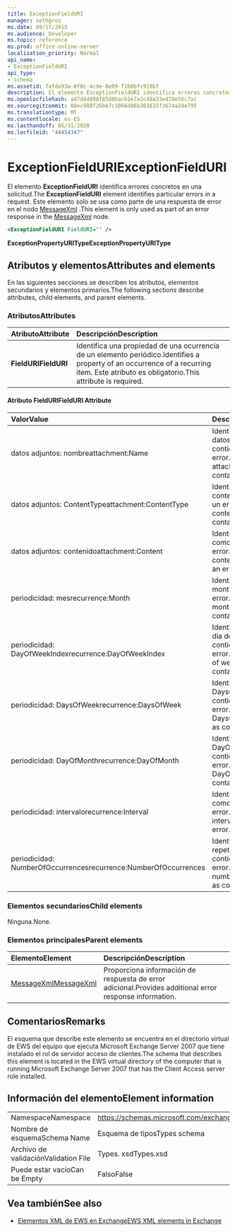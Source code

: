 ```yaml
---
title: ExceptionFieldURI
manager: sethgros
ms.date: 09/17/2015
ms.audience: Developer
ms.topic: reference
ms.prod: office-online-server
localization_priority: Normal
api_name:
- ExceptionFieldURI
api_type:
- schema
ms.assetid: 7afda93a-0f8c-4c9e-8e09-f1b0bfc928bf
description: El elemento ExceptionFieldURI identifica errores concretos en una solicitud. Este elemento solo se usa como parte de una respuesta de error en el nodo MessageXml.
ms.openlocfilehash: a47d44098f85d8bacb1e7a2c48a33e478e56c7ac
ms.sourcegitcommit: 88ec988f2bb67c1866d06b361615f3674a24e795
ms.translationtype: MT
ms.contentlocale: es-ES
ms.lasthandoff: 05/31/2020
ms.locfileid: "44454347"
---
```

# <a name="exceptionfielduri"></a><span data-ttu-id="17258-104">ExceptionFieldURI</span><span class="sxs-lookup"><span data-stu-id="17258-104">ExceptionFieldURI</span></span>

<span data-ttu-id="17258-105">El elemento **ExceptionFieldURI** identifica errores concretos en una solicitud.</span><span class="sxs-lookup"><span data-stu-id="17258-105">The **ExceptionFieldURI** element identifies particular errors in a request.</span></span> <span data-ttu-id="17258-106">Este elemento solo se usa como parte de una respuesta de error en el nodo [MessageXml](messagexml.md) .</span><span class="sxs-lookup"><span data-stu-id="17258-106">This element is only used as part of an error response in the [MessageXml](messagexml.md) node.</span></span> 
  
```xml
<ExceptionFieldURI FieldURI="" />
```

 <span data-ttu-id="17258-107">**ExceptionPropertyURIType**</span><span class="sxs-lookup"><span data-stu-id="17258-107">**ExceptionPropertyURIType**</span></span>
## <a name="attributes-and-elements"></a><span data-ttu-id="17258-108">Atributos y elementos</span><span class="sxs-lookup"><span data-stu-id="17258-108">Attributes and elements</span></span>

<span data-ttu-id="17258-109">En las siguientes secciones se describen los atributos, elementos secundarios y elementos primarios.</span><span class="sxs-lookup"><span data-stu-id="17258-109">The following sections describe attributes, child elements, and parent elements.</span></span>
  
### <a name="attributes"></a><span data-ttu-id="17258-110">Atributos</span><span class="sxs-lookup"><span data-stu-id="17258-110">Attributes</span></span>

|<span data-ttu-id="17258-111">**Atributo**</span><span class="sxs-lookup"><span data-stu-id="17258-111">**Attribute**</span></span>|<span data-ttu-id="17258-112">**Descripción**</span><span class="sxs-lookup"><span data-stu-id="17258-112">**Description**</span></span>|
|:-----|:-----|
|<span data-ttu-id="17258-113">**FieldURI**</span><span class="sxs-lookup"><span data-stu-id="17258-113">**FieldURI**</span></span> <br/> |<span data-ttu-id="17258-114">Identifica una propiedad de una ocurrencia de un elemento periódico.</span><span class="sxs-lookup"><span data-stu-id="17258-114">Identifies a property of an occurrence of a recurring item.</span></span> <span data-ttu-id="17258-115">Este atributo es obligatorio.</span><span class="sxs-lookup"><span data-stu-id="17258-115">This attribute is required.</span></span>  <br/> |
   
#### <a name="fielduri-attribute"></a><span data-ttu-id="17258-116">Atributo FieldURI</span><span class="sxs-lookup"><span data-stu-id="17258-116">FieldURI Attribute</span></span>

|<span data-ttu-id="17258-117">**Valor**</span><span class="sxs-lookup"><span data-stu-id="17258-117">**Value**</span></span>|<span data-ttu-id="17258-118">**Descripción**</span><span class="sxs-lookup"><span data-stu-id="17258-118">**Description**</span></span>|
|:-----|:-----|
|<span data-ttu-id="17258-119">datos adjuntos: nombre</span><span class="sxs-lookup"><span data-stu-id="17258-119">attachment:Name</span></span>  <br/> |<span data-ttu-id="17258-120">Identifica el nombre de datos adjuntos que contiene un error.</span><span class="sxs-lookup"><span data-stu-id="17258-120">Identifies the attachment name as containing an error.</span></span>  <br/> |
|<span data-ttu-id="17258-121">datos adjuntos: ContentType</span><span class="sxs-lookup"><span data-stu-id="17258-121">attachment:ContentType</span></span>  <br/> |<span data-ttu-id="17258-122">Identifica el tipo de contenido que contiene un error.</span><span class="sxs-lookup"><span data-stu-id="17258-122">Identifies the content type as containing an error.</span></span>  <br/> |
|<span data-ttu-id="17258-123">datos adjuntos: contenido</span><span class="sxs-lookup"><span data-stu-id="17258-123">attachment:Content</span></span>  <br/> |<span data-ttu-id="17258-124">Identifica el contenido como que contiene un error.</span><span class="sxs-lookup"><span data-stu-id="17258-124">Identifies the content as containing an error.</span></span>  <br/> |
|<span data-ttu-id="17258-125">periodicidad: mes</span><span class="sxs-lookup"><span data-stu-id="17258-125">recurrence:Month</span></span>  <br/> |<span data-ttu-id="17258-126">Identifica el campo month con un error.</span><span class="sxs-lookup"><span data-stu-id="17258-126">Identifies the month field as containing an error.</span></span>  <br/> |
|<span data-ttu-id="17258-127">periodicidad: DayOfWeekIndex</span><span class="sxs-lookup"><span data-stu-id="17258-127">recurrence:DayOfWeekIndex</span></span>  <br/> |<span data-ttu-id="17258-128">Identifica el índice del día de la semana que contiene un error.</span><span class="sxs-lookup"><span data-stu-id="17258-128">Identifies the day of week index as containing an error.</span></span>  <br/> |
|<span data-ttu-id="17258-129">periodicidad: DaysOfWeek</span><span class="sxs-lookup"><span data-stu-id="17258-129">recurrence:DaysOfWeek</span></span>  <br/> |<span data-ttu-id="17258-130">Identifica la propiedad DaysOfWeek que contiene un error.</span><span class="sxs-lookup"><span data-stu-id="17258-130">Identifies the DaysOfWeek property as containing an error.</span></span>  <br/> |
|<span data-ttu-id="17258-131">periodicidad: DayOfMonth</span><span class="sxs-lookup"><span data-stu-id="17258-131">recurrence:DayOfMonth</span></span>  <br/> |<span data-ttu-id="17258-132">Identifica el DayOfMonth que contiene un error.</span><span class="sxs-lookup"><span data-stu-id="17258-132">Identifies the DayOfMonth as containing an error.</span></span>  <br/> |
|<span data-ttu-id="17258-133">periodicidad: intervalo</span><span class="sxs-lookup"><span data-stu-id="17258-133">recurrence:Interval</span></span>  <br/> |<span data-ttu-id="17258-134">Identifica el intervalo como que contiene un error.</span><span class="sxs-lookup"><span data-stu-id="17258-134">Identifies the interval as containing an error.</span></span>  <br/> |
|<span data-ttu-id="17258-135">periodicidad: NumberOfOccurrences</span><span class="sxs-lookup"><span data-stu-id="17258-135">recurrence:NumberOfOccurrences</span></span>  <br/> |<span data-ttu-id="17258-136">Identifica el número de repeticiones que contienen un error.</span><span class="sxs-lookup"><span data-stu-id="17258-136">Identifies the number of occurrences as containing an error.</span></span>  <br/> |
   
### <a name="child-elements"></a><span data-ttu-id="17258-137">Elementos secundarios</span><span class="sxs-lookup"><span data-stu-id="17258-137">Child elements</span></span>

<span data-ttu-id="17258-138">Ninguna.</span><span class="sxs-lookup"><span data-stu-id="17258-138">None.</span></span>
  
### <a name="parent-elements"></a><span data-ttu-id="17258-139">Elementos principales</span><span class="sxs-lookup"><span data-stu-id="17258-139">Parent elements</span></span>

|<span data-ttu-id="17258-140">**Elemento**</span><span class="sxs-lookup"><span data-stu-id="17258-140">**Element**</span></span>|<span data-ttu-id="17258-141">**Descripción**</span><span class="sxs-lookup"><span data-stu-id="17258-141">**Description**</span></span>|
|:-----|:-----|
|[<span data-ttu-id="17258-142">MessageXml</span><span class="sxs-lookup"><span data-stu-id="17258-142">MessageXml</span></span>](messagexml.md) <br/> |<span data-ttu-id="17258-143">Proporciona información de respuesta de error adicional.</span><span class="sxs-lookup"><span data-stu-id="17258-143">Provides additional error response information.</span></span>  <br/> |
   
## <a name="remarks"></a><span data-ttu-id="17258-144">Comentarios</span><span class="sxs-lookup"><span data-stu-id="17258-144">Remarks</span></span>

<span data-ttu-id="17258-145">El esquema que describe este elemento se encuentra en el directorio virtual de EWS del equipo que ejecuta Microsoft Exchange Server 2007 que tiene instalado el rol de servidor acceso de clientes.</span><span class="sxs-lookup"><span data-stu-id="17258-145">The schema that describes this element is located in the EWS virtual directory of the computer that is running Microsoft Exchange Server 2007 that has the Client Access server role installed.</span></span>
  
## <a name="element-information"></a><span data-ttu-id="17258-146">Información del elemento</span><span class="sxs-lookup"><span data-stu-id="17258-146">Element information</span></span>

|||
|:-----|:-----|
|<span data-ttu-id="17258-147">Namespace</span><span class="sxs-lookup"><span data-stu-id="17258-147">Namespace</span></span>  <br/> |https://schemas.microsoft.com/exchange/services/2006/types  <br/> |
|<span data-ttu-id="17258-148">Nombre de esquema</span><span class="sxs-lookup"><span data-stu-id="17258-148">Schema Name</span></span>  <br/> |<span data-ttu-id="17258-149">Esquema de tipos</span><span class="sxs-lookup"><span data-stu-id="17258-149">Types schema</span></span>  <br/> |
|<span data-ttu-id="17258-150">Archivo de validación</span><span class="sxs-lookup"><span data-stu-id="17258-150">Validation File</span></span>  <br/> |<span data-ttu-id="17258-151">Types. xsd</span><span class="sxs-lookup"><span data-stu-id="17258-151">Types.xsd</span></span>  <br/> |
|<span data-ttu-id="17258-152">Puede estar vacío</span><span class="sxs-lookup"><span data-stu-id="17258-152">Can be Empty</span></span>  <br/> |<span data-ttu-id="17258-153">Falso</span><span class="sxs-lookup"><span data-stu-id="17258-153">False</span></span>  <br/> |
   
## <a name="see-also"></a><span data-ttu-id="17258-154">Vea también</span><span class="sxs-lookup"><span data-stu-id="17258-154">See also</span></span>



- [<span data-ttu-id="17258-155">Elementos XML de EWS en Exchange</span><span class="sxs-lookup"><span data-stu-id="17258-155">EWS XML elements in Exchange</span></span>](ews-xml-elements-in-exchange.md)

